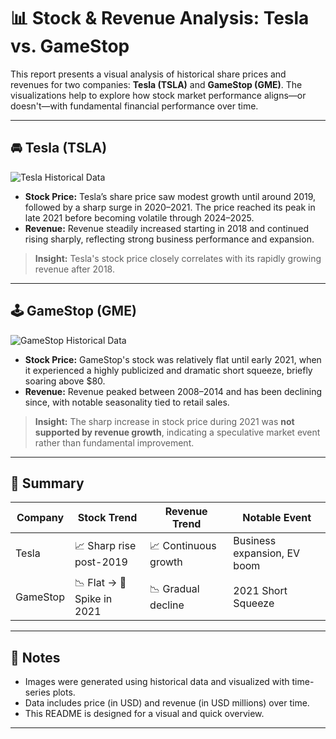 # 📊 Stock & Revenue Analysis: Tesla vs. GameStop

This report presents a visual analysis of historical share prices and revenues for two companies: **Tesla (TSLA)** and **GameStop (GME)**. The visualizations help to explore how stock market performance aligns—or doesn't—with fundamental financial performance over time.

---

## 🚘 Tesla (TSLA)

![Tesla Historical Data](./)
- **Stock Price:** Tesla’s share price saw modest growth until around 2019, followed by a sharp surge in 2020–2021. The price reached its peak in late 2021 before becoming volatile through 2024–2025.
- **Revenue:** Revenue steadily increased starting in 2018 and continued rising sharply, reflecting strong business performance and expansion.

> **Insight:** Tesla's stock price closely correlates with its rapidly growing revenue after 2018.

---

## 🕹️ GameStop (GME)

![GameStop Historical Data](./)

- **Stock Price:** GameStop's stock was relatively flat until early 2021, when it experienced a highly publicized and dramatic short squeeze, briefly soaring above $80.
- **Revenue:** Revenue peaked between 2008–2014 and has been declining since, with notable seasonality tied to retail sales.

> **Insight:** The sharp increase in stock price during 2021 was **not supported by revenue growth**, indicating a speculative market event rather than fundamental improvement.

---

## 📌 Summary

| Company | Stock Trend | Revenue Trend | Notable Event |
|--------|--------------|----------------|----------------|
| Tesla  | 📈 Sharp rise post-2019 | 📈 Continuous growth | Business expansion, EV boom |
| GameStop | 📉 Flat → 🔺 Spike in 2021 | 📉 Gradual decline | 2021 Short Squeeze |

---

## 📂 Notes

- Images were generated using historical data and visualized with time-series plots.
- Data includes price (in USD) and revenue (in USD millions) over time.
- This README is designed for a visual and quick overview.

---

